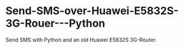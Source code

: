 # Send-SMS-over-Huawei-E5832S-3G-Rouer---Python
Send SMS with Python and an old Huawei E5832S 3G-Router.
